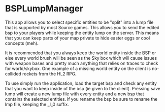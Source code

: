 # BSPLumpManager
This app allows you to select specific entities to be "split" into a lump file that is supported by most Source games. This allows you to send the 
edited bsp to your players while keeping the entity lump on the server. This means that you can keep parts of your map private to hide easter eggs or cool concepts (meh).

It is recommended that you always keep the world entity inside the BSP or else every world brush will be seen as the Sky box which will cause issues with weapon bases and pretty much anything that relies on traces to check for world/skybox. One example of a missing world entity on the client is no-collided rockets from the HL2 RPG.

To use simply run the application, load the target bsp and check any entity that you want to keep inside of the bsp (ie given to the client).
Pressing save lump will create a new lump file with every entity and a new bsp that contains the selected entities. If you rename the bsp be sure to rename the lmp file, keeping the _l_0 suffix.
